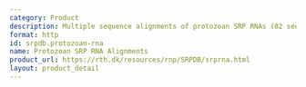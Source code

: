 ```yaml
---
category: Product
description: Multiple sequence alignments of protozoan SRP RNAs (82 sequences)
format: http
id: srpdb.protozoan-rna
name: Protozoan SRP RNA Alignments
product_url: https://rth.dk/resources/rnp/SRPDB/srprna.html
layout: product_detail
---
```

